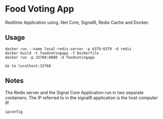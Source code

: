 ﻿# Food Voting App
Realtime Application using .Net Core, SignalR, Redis Cache and Docker.  

## Usage
```
docker run --name local-redis-server -p 6379:6379 -d redis
docker build -t foodvotingapp -f Dockerfile .
docker run -p 32768:8080 -d foodvotingapp

Go to localhost:32768
```

## Notes
The Redis server and the Signal Core Application run in two separate containers. The IP referred to in the signalR application is the 
host computer IP.

```cmd
ipconfig

```
